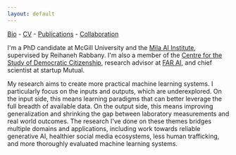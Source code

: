 ```yaml
---
layout: default
---
```

[Bio](./bio.html) - [CV](https://github.com/kellinpelrine/kellinpelrine.github.io/raw/master/assets/KPelrine%20CV.pdf) - [Publications](./publications.html) - [Collaboration](./coming-soon.html)

I'm a PhD candidate at McGill University and the [Mila AI Institute](https://mila.quebec/en/), supervised by Reihaneh Rabbany. I'm also a member of the [Centre for the Study of Democratic Citizenship](https://csdc-cecd.ca/), research advisor at [FAR AI](https://far.ai/), and chief scientist at startup Mutual.

My research aims to create more practical machine learning systems. I particularly focus on the inputs and outputs, which are underexplored. On the input side, this means learning paradigms that can better leverage the full breadth of available data. On the output side, this means improving generalization and shrinking the gap between laboratory measurements and real world outcomes. The research I've done on these themes bridges multiple domains and applications, including work towards reliable generative AI, healthier social media ecosystems, less human trafficking, and more thoroughly evaluated machine learning systems.